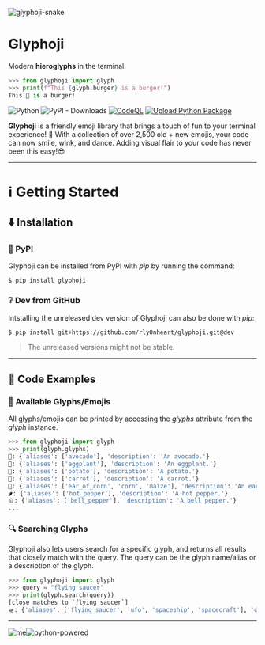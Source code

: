 ![glyphoji-snake](https://github.com/rly0nheart/glyphoji/assets/74001397/1b32fe5a-ef9a-48b6-89f7-0e0bd647704c)

# Glyphoji
Modern **hieroglyphs** in the terminal.
```Python
>>> from glyphoji import glyph
>>> print(f"This {glyph.burger} is a burger!")
This 🍔 is a burger!
```
![Python](https://img.shields.io/badge/python-3670A0?style=flat&logo=python&logoColor=ffdd54)
![PyPI - Downloads](https://img.shields.io/pypi/dm/glyphoji?logo=pypi)
[![CodeQL](https://github.com/rly0nheart/glyphoji/actions/workflows/codeql.yml/badge.svg)](https://github.com/rly0nheart/glyphoji/actions/workflows/codeql.yml)
[![Upload Python Package](https://github.com/rly0nheart/glyphoji/actions/workflows/python-publish.yml/badge.svg)](https://github.com/rly0nheart/glyphoji/actions/workflows/python-publish.yml)

**Glyphoji** is a friendly emoji library that brings a touch of fun to your terminal experience! 🎉 With a collection of over 2,500 old + new emojis, your code can now smile, wink, and dance. 
Adding visual flair to your code has never been this easy!😎
***

# ℹ️ Getting Started
## ⬇️ Installation
### 🐍 PyPI
Glyphoji can be installed from PyPI with *pip* by running the command:
```
$ pip install glyphoji
```
### ❔ Dev from GitHub
Intstalling the unreleased dev version of Glyphoji can also be done with *pip*:
```
$ pip install git+https://github.com/rly0nheart/glyphoji.git@dev
```
> The unreleased versions might not be stable.
***
## 📖 Code Examples
### 🔣 Available Glyphs/Emojis
All glyphs/emojis can be printed by accessing the *glyphs* attribute from the *glyph* instance.
```Python
>>> from glyphoji import glyph
>>> print(glyph.glyphs)
🥑: {'aliases': ['avocado'], 'description': 'An avocado.'}
🍆: {'aliases': ['eggplant'], 'description': 'An eggplant.'}
🥔: {'aliases': ['potato'], 'description': 'A potato.'}
🥕: {'aliases': ['carrot'], 'description': 'A carrot.'}
🌽: {'aliases': ['ear_of_corn', 'corn', 'maize'], 'description': 'An ear of corn.'}
🌶️: {'aliases': ['hot_pepper'], 'description': 'A hot pepper.'}
🫑: {'aliases': ['bell_pepper'], 'description': 'A bell pepper.'}
...
```

### 🔍 Searching Glyphs
Glyphoji also lets users search for a specific glyph, and returns all results that closely match with the query. The query can be the glyph name/alias or a description of the glyph.

```Python
>>> from glyphoji import glyph
>>> query = "flying saucer"
>>> print(glyph.search(query))
[close matches to `flying saucer`]
🛸: {'aliases': ['flying_saucer', 'ufo', 'spaceship', 'spacecraft'], 'description': 'A flying saucer.'}
```
***
![me](https://github.com/rly0nheart/glyphoji/assets/74001397/e202c4c1-9a69-40c4-a4da-1e95befb08ee)![python-powered](https://github.com/rly0nheart/glyphoji/assets/74001397/797adebc-2b98-41bc-9019-2b0079fc32dc)
